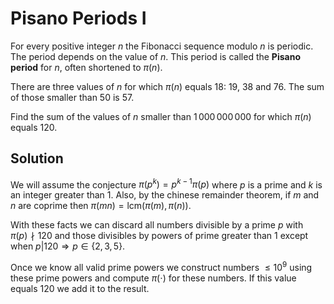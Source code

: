 # Pisano Periods I

For every positive integer $n$ the Fibonacci sequence modulo 
$n$ is periodic. The period depends on the value of $n$.
This period is called the <strong>Pisano period</strong> for $n$, often shortened to $\pi(n)$.

There are three values of $n$ for which 
$\pi(n)$ equals $18$: $19$, $38$ and $76$. The sum of those smaller than $50$ is $57$.

Find the sum of the values of $n$ smaller than $1\,000\,000\,000$ for which $\pi(n)$ equals $120$.

## Solution

We will assume the conjecture $\pi(p^k) = p^{k - 1} \pi(p)$ where $p$ is a prime and $k$ is an integer greater than $1$. Also, by the chinese remainder theorem, if $m$ and $n$ are coprime then $\pi(mn) = \text{lcm}(\pi(m), \pi(n))$.

With these facts we can discard all numbers divisible by a prime $p$ with $\pi(p) \nmid 120$ and those divisibles by powers of prime greater than $1$ except when $p | 120 \Rightarrow p \in \{ 2, 3, 5 \}$.

Once we know all valid prime powers we construct numbers $\le 10^9$ using these prime powers and compute $\pi(\cdot)$ for these numbers. If this value equals $120$ we add it to the result.
